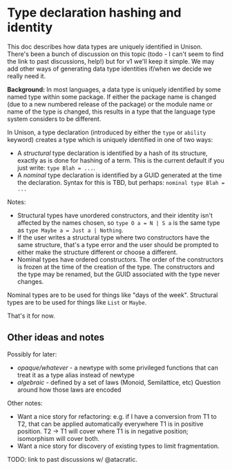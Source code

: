 # Type declaration hashing and identity

This doc describes how data types are uniquely identified in Unison. There's been a bunch of discussion on this topic (todo - I can't seem to find the link to past discussions, help!) but for v1 we'll keep it simple. We may add other ways of generating data type identities if/when we decide we really need it.

__Background:__ In most languages, a data type is uniquely identified by some named type within some package. If either the package name is changed (due to a new numbered release of the package) or the module name or name of the type is changed, this results in a type that the language type system considers to be different.

In Unison, a type declaration (introduced by either the `type` or `ability` keyword) creates a type which is uniquely identified in one of two ways:

* A _structural_ type declaration is identified by a hash of its structure, exactly as is done for hashing of a term. This is the current default if you just write: `type Blah = ...`.
* A _nominal_ type declaration is identified by a GUID generated at the time the declaration. Syntax for this is TBD, but perhaps: `nominal type Blah = ...`

Notes:

* Structural types have unordered constructors, and their identity isn't affected by the names chosen, so `type O a = N | S a`  is the same type as `type Maybe a = Just a | Nothing`.
* If the user writes a structural type where two constructors have the same structure, that's a type error and the user should be prompted to either make the structure different or choose a different.
* Nominal types have ordered constructors. The order of the constructors is frozen at the time of the creation of the type. The constructors and the type may be renamed, but the GUID associated with the type never changes.

Nominal types are to be used for things like "days of the week". Structural types are to be used for things like `List` or `Maybe`.

That's it for now.

## Other ideas and notes

Possibly for later:

* _opaque/whatever_ - a newtype with some privileged functions that can treat it as a type alias instead of newtype
* _algebraic_ - defined by a set of laws (Monoid, Semilattice, etc) Question around how those laws are encoded

Other notes:

* Want a nice story for refactoring: e.g. if I have a conversion from T1 to T2, that can be applied automatically everywhere T1 is in positive position. T2 -> T1 will cover where T1 is in negative position; isomorphism will cover both.
* Want a nice story for discovery of existing types to limit fragmentation.

TODO: link to past discussions w/ @atacratic.
